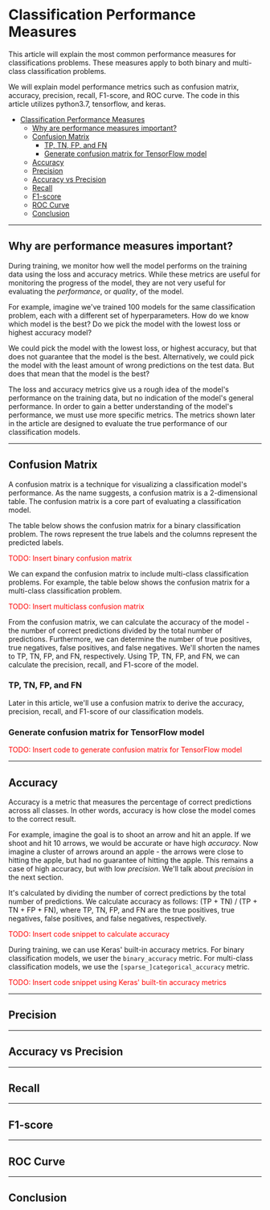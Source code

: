 <title>Performance Measures for Classification Problems</title>

# Classification Performance Measures

This article will explain the most common performance measures for classifications problems.
These measures apply to both binary and multi-class classification problems.

We will explain model performance metrics such as confusion matrix, accuracy, precision, recall, F1-score, and ROC curve.
The code in this article utilizes python3.7, tensorflow, and keras.

- [Classification Performance Measures](#classification-performance-measures)
    - [Why are performance measures important?](#why-are-performance-measures-important)
    - [Confusion Matrix](#confusion-matrix)
        - [TP, TN, FP, and FN](#tp-tn-fp-and-fn)
        - [Generate confusion matrix for TensorFlow model](#generate-confusion-matrix-for-tensorflow-model)
    - [Accuracy](#accuracy)
    - [Precision](#precision)
    - [Accuracy vs Precision](#accuracy-vs-precision)
    - [Recall](#recall)
    - [F1-score](#f1-score)
    - [ROC Curve](#roc-curve)
    - [Conclusion](#conclusion)

---
## Why are performance measures important?

During training, we monitor how well the model performs on the training data using the loss and accuracy metrics.
While these metrics are useful for monitoring the progress of the model, they are not very useful for evaluating the *performance*, or *quality*, of the model.

For example, imagine we've trained 100 models for the same classification problem, each with a different set of hyperparameters.
How do we know which model is the best?
Do we pick the model with the lowest loss or highest accuracy model?

We could pick the model with the lowest loss, or highest accuracy, but that does not guarantee that the model is the best.
Alternatively, we could pick the model with the least amount of wrong predictions on the test data.
But does that mean that the model is the best?

The loss and accuracy metrics give us a rough idea of the model's performance on the training data, but no indication of the model's general performance.
In order to gain a better understanding of the model's performance, we must use more specific metrics.
The metrics shown later in the article are designed to evaluate the true performance of our classification models.

---
## Confusion Matrix

A confusion matrix is a technique for visualizing a classification model's performance.
As the name suggests, a confusion matrix is a 2-dimensional table.
The confusion matrix is a core part of evaluating a classification model.

The table below shows the confusion matrix for a binary classification problem.
The rows represent the true labels and the columns represent the predicted labels.

<font style="color:red">TODO: Insert binary confusion matrix</font>

We can expand the confusion matrix to include multi-class classification problems.
For example, the table below shows the confusion matrix for a multi-class classification problem.

<font style="color:red">TODO: Insert multiclass confusion matrix</font>

From the confusion matrix, we can calculate the accuracy of the model - the number of correct predictions divided by the total number of predictions.
Furthermore, we can determine the number of true positives, true negatives, false positives, and false negatives.
We'll shorten the names to TP, TN, FP, and FN, respectively.
Using TP, TN, FP, and FN, we can calculate the precision, recall, and F1-score of the model.

### TP, TN, FP, and FN


Later in this article, we'll use a confusion matrix to derive the accuracy, precision, recall, and F1-score of our classification models.

### Generate confusion matrix for TensorFlow model

<font style="color:red">TODO: Insert code to generate confusion matrix for TensorFlow model</font>

---
## Accuracy

Accuracy is a metric that measures the percentage of correct predictions across all classes.
In other words, accuracy is how close the model comes to the correct result.

For example, imagine the goal is to shoot an arrow and hit an apple.
If we shoot and hit 10 arrows, we would be accurate or have high *accuracy*.
Now imagine a cluster of arrows around an apple - the arrows were close to hitting the apple, but had no guarantee of hitting the apple.
This remains a case of high accuracy, but with low *precision*.
We'll talk about *precision* in the next section.

It's calculated by dividing the number of correct predictions by the total number of predictions.
We calculate accuracy as follows: (TP + TN) / (TP + TN + FP + FN), where TP, TN, FP, and FN are the true positives, true negatives, false positives, and false negatives, respectively.

<font style="color:red">TODO: Insert code snippet to calculate accuracy</font>

During training, we can use Keras' built-in accuracy metrics.
For binary classification models, we user the `binary_accuracy` metric.
For multi-class classification models, we use the `[sparse_]categorical_accuracy` metric.

<font style="color:red">TODO: Insert code snippet using Keras' built-tin accuracy metrics</font>

<!-- ? Given wrong_preds and target_labels, can we use the metric methods by themselves? -->

---
## Precision

---
## Accuracy vs Precision

---
## Recall

---
## F1-score

---
## ROC Curve

---
## Conclusion
